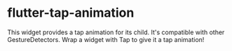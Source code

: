 # flutter-tap-animation
This widget provides a tap animation for its child. It's compatible with other GestureDetectors.
Wrap a widget with Tap to give it a tap animation!

